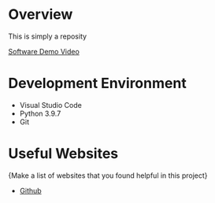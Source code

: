 # Overview

This is simply a reposity

[Software Demo Video](http://youtube.link.goes.here)

# Development Environment

-   Visual Studio Code
-   Python 3.9.7
-   Git

# Useful Websites

{Make a list of websites that you found helpful in this project}

-   [Github](https://github.com/)

